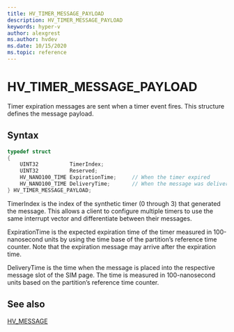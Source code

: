 ```yaml
---
title: HV_TIMER_MESSAGE_PAYLOAD
description: HV_TIMER_MESSAGE_PAYLOAD
keywords: hyper-v
author: alexgrest
ms.author: hvdev
ms.date: 10/15/2020
ms.topic: reference
---
```


# HV_TIMER_MESSAGE_PAYLOAD

Timer expiration messages are sent when a timer event fires. This structure defines the message payload.

## Syntax

```c
typedef struct
{
    UINT32          TimerIndex;
    UINT32          Reserved;
    HV_NANO100_TIME ExpirationTime;     // When the timer expired
    HV_NANO100_TIME DeliveryTime;       // When the message was delivered
} HV_TIMER_MESSAGE_PAYLOAD;
 ```

TimerIndex is the index of the synthetic timer (0 through 3) that generated the message. This allows a client to configure multiple timers to use the same interrupt vector and differentiate between their messages.

ExpirationTime is the expected expiration time of the timer measured in 100-nanosecond units by using the time base of the partition’s reference time counter. Note that the expiration message may arrive after the expiration time.

DeliveryTime is the time when the message is placed into the respective message slot of the SIM page. The time is measured in 100-nanosecond units based on the partition’s reference time counter.

## See also

 [HV_MESSAGE](HV_MESSAGE.md)
